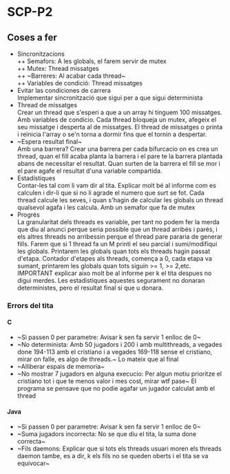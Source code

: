 # SCP-P2
## Coses a fer
 + Sincronitzacions  
 ++ Semafors: A les globals, el farem servir de mutex  
 ++ Mutex: Thread missatges  
 ++ ~Barreres: Al acabar cada thread~  
 ++ Variables de condició: Thread missatges
 + Evitar las condiciones de carrera  
Implementar sincronització que sigui per a que sigui determinista
 + Thread de missatges  
Crear un thread que s'esperi a que a un array hi tinguem 100 missatges. Amb variables de condicio. Cada thread bloqueja un mutex, afegeix el seu missatge i desperta al de missatges. El thread de missatges o printa i reinicia l'array o se'n torna a dormir fins que el tornin a despertar.
 + ~Espera resultat final~  
Amb una barrera? Crear una barrera per cada bifurcacio on es crea un thread, quan el fill acaba planta la barrera i el pare te la barrera plantada abans de necessitar el resultat. Quan surten de la barrera el fill se mor i el pare agafe el resultat d'una variable compartida.
 + Estadístiques  
Contar-les tal com li vam dir al tita. Explicar molt bé al informe com es calculen i dir-li que si no li agrade el numero que surt se fot. Cada thread calcule les seves, i quan s'hagin de calcular les globals un thread qualsevol agafa i les calcula. Amb un semafor que fa de mutex
 + Progrés  
La granularitat dels threads es variable, per tant no podem fer la merda que diu al anunci perque seria possible que un thread arribés i parés, i els altres threads no arribessin perque el thread pare pararia de generar fills. Farem que si 1 thread fa un M printi el seu parcial i sumi/modifiqui les globals. Printarem les globals quan tots els threads hagin passat d'etapa. Contador d'etapes als threads, comença a 0, cada etapa va sumant, printarem les globals quan tots siguin >= 1, >= 2,etc. IMPORTANT explicar aixo molt be al informe per k el tita despues no digui merdes. Les estadistiques aquestes segurament no donaran deterministes, pero el resultat final si que u donara.

### Errors del tita
#### C
+ ~Si passen 0 per parametre: Avisar k sen fa servir 1 enlloc de 0~
+ ~No determinista: Amb 50 jugadors i 200 i amb multithreads, a vegades done 194-113 amb el cristiano i a vegades 169-118 sense el cristiano, mirar on falle, es algo de threads.~ Lo mateix que al final
+ ~Alliberar espais de memoria~
+ ~No mostrar 7 jugadors en alguna execucio: Per algun motiu prioritze el cristiano tot i que te menos valor i mes cost, mirar wtf pase~ El programa se pensave que no podie agafar un jugador calculat amb el thread

#### Java
+ ~Si passen 0 per parametre: Avisar k sen fa servir 1 enlloc de 0~
+ ~Suma jugadors incorrecta: No se que diu el tita, la suma done correcta~
+ ~Fils daemons: Explicar que si tots els threads usuari moren els threads daemon tambe, es a dir, k els fils no se queden oberts i el tita se va equivocar~
